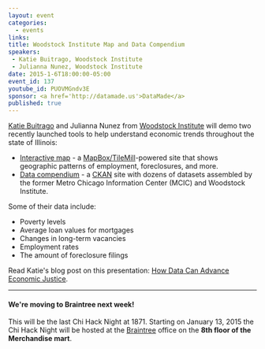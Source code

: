 ```yaml
---
layout: event
categories: 
  - events
links:
title: Woodstock Institute Map and Data Compendium
speakers:
 - Katie Buitrago, Woodstock Institute
 - Julianna Nunez, Woodstock Institute
date: 2015-1-6T18:00:00-05:00
event_id: 137
youtube_id: PUOVMGndv3E
sponsor: <a href='http://datamade.us'>DataMade</a>
published: true
---
```


[Katie Buitrago](https://twitter.com/katiebuitrago) and Julianna Nunez from [Woodstock Institute](http://www.woodstockinst.org/) will demo two recently launched tools to help understand economic trends throughout the state of Illinois:

* [Interactive map](http://www.woodstockinst.org/content/woodstock-institute-interactive-map) - a [MapBox/TileMill](https://www.mapbox.com/tilemill/)-powered site that shows geographic patterns of employment, foreclosures, and more.
* [Data compendium](http://compendium.woodstockinst.org/) - a [CKAN](http://ckan.org/) site with dozens of datasets assembled by the former Metro Chicago Information Center (MCIC) and Woodstock Institute. 

Some of their data include: 

* Poverty levels
* Average loan values for mortgages
* Changes in long-term vacancies
* Employment rates
* The amount of foreclosure filings

Read Katie's blog post on this presentation: [How Data Can Advance Economic Justice](http://civictechvoices.tumblr.com/post/109276781677/how-data-can-advance-economic-justice).

---

#### We're moving to Braintree next week!

This will be the last Chi Hack Night at 1871. Starting on January 13, 2015 the Chi Hack Night will be hosted at the [Braintree](https://www.braintreepayments.com/) office on the **8th floor of the Merchandise mart**.